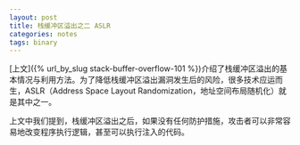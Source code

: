 ```yaml
---
layout: post
title: 栈缓冲区溢出之二 ASLR
categories: notes
tags: binary
---
```


[上文]({% url_by_slug stack-buffer-overflow-101 %})介绍了栈缓冲区溢出的基本情况与利用方法。为了降低栈缓冲区溢出漏洞发生后的风险，很多技术应运而生，ASLR（Address Space Layout Randomization，地址空间布局随机化）就是其中之一。

上文中我们提到，栈缓冲区溢出之后，如果没有任何防护措施，攻击者可以非常容易地改变程序执行逻辑，甚至可以执行注入的代码。
